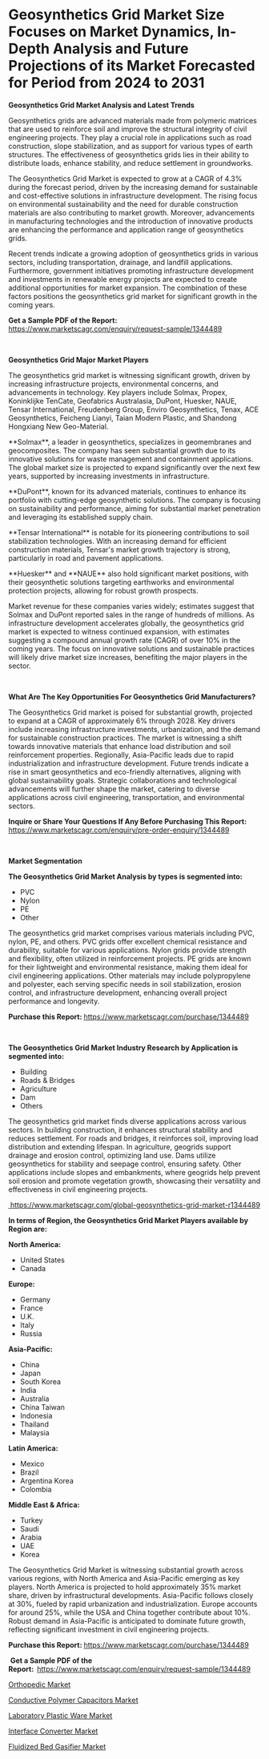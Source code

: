 <p><h1>Geosynthetics Grid Market Size Focuses on Market Dynamics, In-Depth Analysis and Future Projections of its Market Forecasted for Period from 2024 to 2031</h1></p><p><strong>Geosynthetics Grid Market Analysis and Latest Trends</strong></p>
<p><p>Geosynthetics grids are advanced materials made from polymeric matrices that are used to reinforce soil and improve the structural integrity of civil engineering projects. They play a crucial role in applications such as road construction, slope stabilization, and as support for various types of earth structures. The effectiveness of geosynthetics grids lies in their ability to distribute loads, enhance stability, and reduce settlement in groundworks.</p><p>The Geosynthetics Grid Market is expected to grow at a CAGR of 4.3% during the forecast period, driven by the increasing demand for sustainable and cost-effective solutions in infrastructure development. The rising focus on environmental sustainability and the need for durable construction materials are also contributing to market growth. Moreover, advancements in manufacturing technologies and the introduction of innovative products are enhancing the performance and application range of geosynthetics grids.</p><p>Recent trends indicate a growing adoption of geosynthetics grids in various sectors, including transportation, drainage, and landfill applications. Furthermore, government initiatives promoting infrastructure development and investments in renewable energy projects are expected to create additional opportunities for market expansion. The combination of these factors positions the geosynthetics grid market for significant growth in the coming years.</p></p>
<p><strong>Get a Sample PDF of the Report:&nbsp;</strong> <a href="https://www.marketscagr.com/enquiry/request-sample/1344489?utm_campaign=1167&utm_medium=2&utm_source=Github&utm_content=ia&utm_term=30092024&utm_id=geosynthetics-grid">https://www.marketscagr.com/enquiry/request-sample/1344489</a></p>
<p>&nbsp;</p>
<p><strong>Geosynthetics Grid Major Market Players</strong></p>
<p><p>The geosynthetics grid market is witnessing significant growth, driven by increasing infrastructure projects, environmental concerns, and advancements in technology. Key players include Solmax, Propex, Koninklijke TenCate, Geofabrics Australasia, DuPont, Huesker, NAUE, Tensar International, Freudenberg Group, Enviro Geosynthetics, Tenax, ACE Geosynthetics, Feicheng Lianyi, Taian Modern Plastic, and Shandong Hongxiang New Geo-Material.</p><p>**Solmax**, a leader in geosynthetics, specializes in geomembranes and geocomposites. The company has seen substantial growth due to its innovative solutions for waste management and containment applications. The global market size is projected to expand significantly over the next few years, supported by increasing investments in infrastructure.</p><p>**DuPont**, known for its advanced materials, continues to enhance its portfolio with cutting-edge geosynthetic solutions. The company is focusing on sustainability and performance, aiming for substantial market penetration and leveraging its established supply chain.</p><p>**Tensar International** is notable for its pioneering contributions to soil stabilization technologies. With an increasing demand for efficient construction materials, Tensar's market growth trajectory is strong, particularly in road and pavement applications. </p><p>**Huesker** and **NAUE** also hold significant market positions, with their geosynthetic solutions targeting earthworks and environmental protection projects, allowing for robust growth prospects. </p><p>Market revenue for these companies varies widely; estimates suggest that Solmax and DuPont reported sales in the range of hundreds of millions. As infrastructure development accelerates globally, the geosynthetics grid market is expected to witness continued expansion, with estimates suggesting a compound annual growth rate (CAGR) of over 10% in the coming years. The focus on innovative solutions and sustainable practices will likely drive market size increases, benefiting the major players in the sector.</p></p>
<p>&nbsp;</p>
<p><strong>What Are The Key Opportunities For Geosynthetics Grid Manufacturers?</strong></p>
<p><p>The Geosynthetics Grid market is poised for substantial growth, projected to expand at a CAGR of approximately 6% through 2028. Key drivers include increasing infrastructure investments, urbanization, and the demand for sustainable construction practices. The market is witnessing a shift towards innovative materials that enhance load distribution and soil reinforcement properties. Regionally, Asia-Pacific leads due to rapid industrialization and infrastructure development. Future trends indicate a rise in smart geosynthetics and eco-friendly alternatives, aligning with global sustainability goals. Strategic collaborations and technological advancements will further shape the market, catering to diverse applications across civil engineering, transportation, and environmental sectors.</p></p>
<p><strong>Inquire or Share Your Questions If Any Before Purchasing This Report:</strong> <a href="https://www.marketscagr.com/enquiry/pre-order-enquiry/1344489?utm_campaign=1167&utm_medium=2&utm_source=Github&utm_content=ia&utm_term=30092024&utm_id=geosynthetics-grid">https://www.marketscagr.com/enquiry/pre-order-enquiry/1344489</a></p>
<p>&nbsp;</p>
<p><strong>Market Segmentation</strong></p>
<p><strong>The Geosynthetics Grid Market Analysis by types is segmented into:</strong></p>
<p><ul><li>PVC</li><li>Nylon</li><li>PE</li><li>Other</li></ul></p>
<p><p>The geosynthetics grid market comprises various materials including PVC, nylon, PE, and others. PVC grids offer excellent chemical resistance and durability, suitable for various applications. Nylon grids provide strength and flexibility, often utilized in reinforcement projects. PE grids are known for their lightweight and environmental resistance, making them ideal for civil engineering applications. Other materials may include polypropylene and polyester, each serving specific needs in soil stabilization, erosion control, and infrastructure development, enhancing overall project performance and longevity.</p></p>
<p><strong>Purchase this Report:&nbsp;</strong><a href="https://www.marketscagr.com/purchase/1344489?utm_campaign=1167&utm_medium=2&utm_source=Github&utm_content=ia&utm_term=30092024&utm_id=geosynthetics-grid">https://www.marketscagr.com/purchase/1344489</a></p>
<p>&nbsp;</p>
<p><strong>The Geosynthetics Grid Market Industry Research by Application is segmented into:</strong></p>
<p><ul><li>Building</li><li>Roads & Bridges</li><li>Agriculture</li><li>Dam</li><li>Others</li></ul></p>
<p><p>The geosynthetics grid market finds diverse applications across various sectors. In building construction, it enhances structural stability and reduces settlement. For roads and bridges, it reinforces soil, improving load distribution and extending lifespan. In agriculture, geogrids support drainage and erosion control, optimizing land use. Dams utilize geosynthetics for stability and seepage control, ensuring safety. Other applications include slopes and embankments, where geogrids help prevent soil erosion and promote vegetation growth, showcasing their versatility and effectiveness in civil engineering projects.</p></p>
<p><a href="https://www.marketscagr.com/global-geosynthetics-grid-market-r1344489?utm_campaign=1167&utm_medium=2&utm_source=Github&utm_content=ia&utm_term=30092024&utm_id=geosynthetics-grid">&nbsp;https://www.marketscagr.com/global-geosynthetics-grid-market-r1344489</a></p>
<p><strong>In terms of Region, the Geosynthetics Grid Market Players available by Region are:</strong></p>
<p>
    <p> <strong> North America: </strong>
        <ul>
            <li>United States</li>
            <li>Canada</li>
        </ul>
        </p> 
    <p> <strong> Europe: </strong>
        <ul>
            <li>Germany</li>
            <li>France</li>
            <li>U.K.</li>
            <li>Italy</li>
            <li>Russia</li>
        </ul>
        </p> 
    <p> <strong> Asia-Pacific: </strong>
        <ul>
            <li>China</li>
            <li>Japan</li>
            <li>South Korea</li>
            <li>India</li>
            <li>Australia</li>
            <li>China Taiwan</li>
            <li>Indonesia</li>
            <li>Thailand</li>
            <li>Malaysia</li>
        </ul>
        </p> 
    <p> <strong> Latin America: </strong>
        <ul>
            <li>Mexico</li>
            <li>Brazil</li>
            <li>Argentina Korea</li>
            <li>Colombia</li>
        </ul>
        </p> 
    <p> <strong> Middle East & Africa: </strong>
        <ul>
            <li>Turkey</li>
            <li>Saudi</li>
            <li>Arabia</li>
            <li>UAE</li>
            <li>Korea</li>
        </ul>
    </p>
    </p>
<p><p>The Geosynthetics Grid Market is witnessing substantial growth across various regions, with North America and Asia-Pacific emerging as key players. North America is projected to hold approximately 35% market share, driven by infrastructural developments. Asia-Pacific follows closely at 30%, fueled by rapid urbanization and industrialization. Europe accounts for around 25%, while the USA and China together contribute about 10%. Robust demand in Asia-Pacific is anticipated to dominate future growth, reflecting significant investment in civil engineering projects.</p></p>
<p><strong>Purchase this Report: </strong><a href="https://www.marketscagr.com/purchase/1344489?utm_campaign=1167&utm_medium=2&utm_source=Github&utm_content=ia&utm_term=30092024&utm_id=geosynthetics-grid">https://www.marketscagr.com/purchase/1344489</a></p>
<p>&nbsp;<strong>Get a Sample PDF of the Report:&nbsp;&nbsp;</strong><a href="https://www.marketscagr.com/enquiry/request-sample/1344489?utm_campaign=1167&utm_medium=2&utm_source=Github&utm_content=ia&utm_term=30092024&utm_id=geosynthetics-grid">https://www.marketscagr.com/enquiry/request-sample/1344489</a></p>
<p><strong></strong></p>
<p><p><a href="https://www.linkedin.com/pulse/orthopedic-market-investigation-industry-evolution-forecast-n2pof?utm_campaign=1167&utm_medium=2&utm_source=Github&utm_content=ia&utm_term=30092024&utm_id=geosynthetics-grid">Orthopedic Market</a></p><p><a href="https://issuu.com/reportprime-2/docs/conductive-polymer-capacitors-marke_c7679ce2cc1831?utm_campaign=1167&utm_medium=2&utm_source=Github&utm_content=ia&utm_term=30092024&utm_id=geosynthetics-grid">Conductive Polymer Capacitors Market</a></p><p><a href="https://www.linkedin.com/pulse/laboratory-plastic-ware-market-size-growth-trends-statistics-qws6f?utm_campaign=1167&utm_medium=2&utm_source=Github&utm_content=ia&utm_term=30092024&utm_id=geosynthetics-grid">Laboratory Plastic Ware Market</a></p><p><a href="https://issuu.com/reportprime-2/docs/interface-converter-market-size-203_07becd6369ce08?utm_campaign=1167&utm_medium=2&utm_source=Github&utm_content=ia&utm_term=30092024&utm_id=geosynthetics-grid">Interface Converter Market</a></p><p><a href="https://www.linkedin.com/pulse/role-fluidized-bed-gasifier-market-applications-coalbiomassplasticsindustrial-fyizf?utm_campaign=1167&utm_medium=2&utm_source=Github&utm_content=ia&utm_term=30092024&utm_id=geosynthetics-grid">Fluidized Bed Gasifier Market</a></p></p>